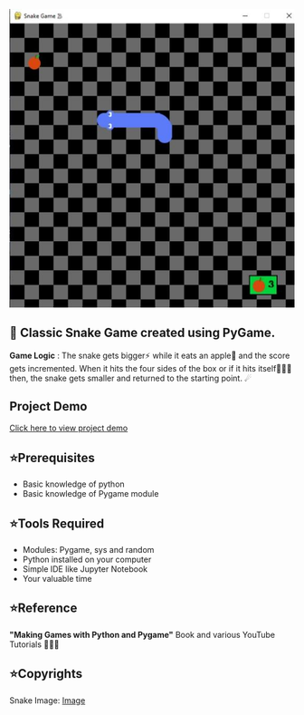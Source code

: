![image](https://github.com/Ganeshuthiravasagam/Snake-Game/blob/main/Sanke%20Game.jpeg)

## 🐍 Classic Snake Game created using PyGame.

**Game Logic** : The snake gets bigger⚡ while it eats an apple🍎 and the score gets incremented. When it hits the four sides of the box or if it hits itself🤦🏽‍♂️ then, the snake gets smaller and returned to the starting point. ☄

## Project Demo
[Click here to view project demo](https://www.linkedin.com/feed/update/urn:li:activity:6764463019834654720/)

## ⭐Prerequisites
- Basic knowledge of python
- Basic knowledge of Pygame module

## ⭐Tools Required
- Modules: Pygame, sys and random 
- Python installed on your computer
- Simple IDE like Jupyter Notebook
- Your valuable time

## ⭐Reference
**"Making Games with Python and Pygame"** Book and various YouTube Tutorials 👩🏽‍🏫

## ⭐Copyrights
Snake Image: [Image](https://github.com/clear-code-projects)
